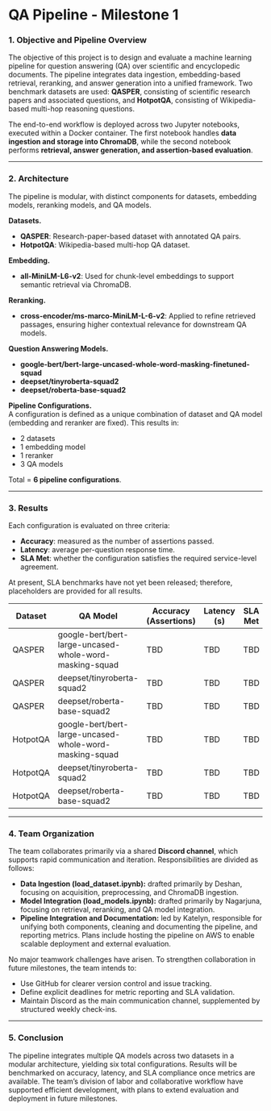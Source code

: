 # QA Pipeline - Milestone 1

### 1. Objective and Pipeline Overview  

The objective of this project is to design and evaluate a machine learning pipeline for question answering (QA) over scientific and encyclopedic documents. The pipeline integrates data ingestion, embedding-based retrieval, reranking, and answer generation into a unified framework. Two benchmark datasets are used: **QASPER**, consisting of scientific research papers and associated questions, and **HotpotQA**, consisting of Wikipedia-based multi-hop reasoning questions.  

The end-to-end workflow is deployed across two Jupyter notebooks, executed within a Docker container. The first notebook handles **data ingestion and storage into ChromaDB**, while the second notebook performs **retrieval, answer generation, and assertion-based evaluation**.  

---

### 2. Architecture  

The pipeline is modular, with distinct components for datasets, embedding models, reranking models, and QA models.  

**Datasets.**  
- **QASPER**: Research-paper-based dataset with annotated QA pairs.  
- **HotpotQA**: Wikipedia-based multi-hop QA dataset.  

**Embedding.**  
- **all-MiniLM-L6-v2**: Used for chunk-level embeddings to support semantic retrieval via ChromaDB.  

**Reranking.**  
- **cross-encoder/ms-marco-MiniLM-L-6-v2**: Applied to refine retrieved passages, ensuring higher contextual relevance for downstream QA models.  

**Question Answering Models.**  
- **google-bert/bert-large-uncased-whole-word-masking-finetuned-squad**  
- **deepset/tinyroberta-squad2**  
- **deepset/roberta-base-squad2**  

**Pipeline Configurations.**  
A configuration is defined as a unique combination of dataset and QA model (embedding and reranker are fixed). This results in:  

- 2 datasets  
- 1 embedding model  
- 1 reranker  
- 3 QA models  

Total = **6 pipeline configurations**. 

---

### 3. Results  

Each configuration is evaluated on three criteria:  

- **Accuracy**: measured as the number of assertions passed.  
- **Latency**: average per-question response time.  
- **SLA Met**: whether the configuration satisfies the required service-level agreement.  

At present, SLA benchmarks have not yet been released; therefore, placeholders are provided for all results.  

| Dataset   | QA Model                                                   | Accuracy (Assertions) | Latency (s) | SLA Met |
|-----------|-------------------------------------------------------------|------------------------|-------------|---------|
| QASPER    | google-bert/bert-large-uncased-whole-word-masking-squad    | TBD                    | TBD         | TBD     |
| QASPER    | deepset/tinyroberta-squad2                                 | TBD                    | TBD         | TBD     |
| QASPER    | deepset/roberta-base-squad2                                | TBD                    | TBD         | TBD     |
| HotpotQA  | google-bert/bert-large-uncased-whole-word-masking-squad    | TBD                    | TBD         | TBD     |
| HotpotQA  | deepset/tinyroberta-squad2                                 | TBD                    | TBD         | TBD     |
| HotpotQA  | deepset/roberta-base-squad2                                | TBD                    | TBD         | TBD     |  

---

### 4. Team Organization  

The team collaborates primarily via a shared **Discord channel**, which supports rapid communication and iteration. Responsibilities are divided as follows:  

- **Data Ingestion (load_dataset.ipynb):** drafted primarily by Deshan, focusing on acquisition, preprocessing, and ChromaDB ingestion.  
- **Model Integration (load_models.ipynb):** drafted primarily by Nagarjuna, focusing on retrieval, reranking, and QA model integration.  
- **Pipeline Integration and Documentation:** led by Katelyn, responsible for unifying both components, cleaning and documenting the pipeline, and reporting metrics. Plans include hosting the pipeline on AWS to enable scalable deployment and external evaluation.  

No major teamwork challenges have arisen. To strengthen collaboration in future milestones, the team intends to:  
- Use GitHub for clearer version control and issue tracking.  
- Define explicit deadlines for metric reporting and SLA validation.  
- Maintain Discord as the main communication channel, supplemented by structured weekly check-ins.  

---

### 5. Conclusion  

The pipeline integrates multiple QA models across two datasets in a modular architecture, yielding six total configurations. Results will be benchmarked on accuracy, latency, and SLA compliance once metrics are available. The team’s division of labor and collaborative workflow have supported efficient development, with plans to extend evaluation and deployment in future milestones.  